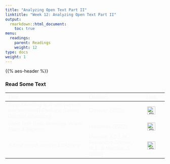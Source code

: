 ```yaml
---
title: "Analyzing Open Text Part II"
linktitle: "Week 12: Analyzing Open Text Part II"
output:
  rmarkdown::html_document:
    toc: true
menu:
  readings:
    parent: Readings
    weight: 12
type: docs
weight: 1
---
```


<script src="/rmarkdown-libs/kePrint/kePrint.js"></script>

<link href="/rmarkdown-libs/lightable/lightable.css" rel="stylesheet" />

{{% aes-header %}}

### Read Some Text

<center>
<table class=" lightable-paper" style="font-family: &quot;Arial Narrow&quot;, arial, helvetica, sans-serif; width: auto !important; margin-left: auto; margin-right: auto;">
<thead>
<tr>
<th style="text-align:left;color: #f7f7f7 !important;background-color: transparent !important;vertical-align: middle !important;">
Title
</th>
<th style="text-align:left;color: #f7f7f7 !important;background-color: transparent !important;vertical-align: middle !important;">
Citation
</th>
<th style="text-align:center;color: #f7f7f7 !important;background-color: transparent !important;vertical-align: middle !important;">
Link
</th>
</tr>
</thead>
<tbody>
<tr>
<td style="text-align:left;width: 40em; color: #f7f7f7 !important;background-color: transparent !important;vertical-align: middle !important;">
<i>Topic Modeling in R with tidytext and textmineR Package (Latent Dirichlet Allocation)</i>
</td>
<td style="text-align:left;width: 20em; color: #f7f7f7 !important;background-color: transparent !important;vertical-align: middle !important;">
Christian (2020)
</td>
<td style="text-align:center;width: 10em; color: #f7f7f7 !important;background-color: transparent !important;vertical-align: middle !important;">
<a href="https://medium.com/swlh/topic-modeling-in-r-with-tidytext-and-textminer-package-latent-dirichlet-allocation-764f4483be73" target="_blank"><img src="/logos/webpage-ico.png" alt="Slack icon" width="25px"></a>
</td>
</tr>
<tr>
<td style="text-align:left;width: 40em; color: #f7f7f7 !important;background-color: transparent !important;vertical-align: middle !important;">
<i>Short Text Topic Modeling: Article Titles & Taglines</i>
</td>
<td style="text-align:left;width: 20em; color: #f7f7f7 !important;background-color: transparent !important;vertical-align: middle !important;">
Hardaway (2022)
</td>
<td style="text-align:center;width: 10em; color: #f7f7f7 !important;background-color: transparent !important;vertical-align: middle !important;">
<a href="https://rpubs.com/jmhardaw/eci588-final-project" target="_blank"><img src="/logos/webpage-ico.png" alt="Slack icon" width="25px"></a>
</td>
</tr>
<tr>
<td style="text-align:left;width: 40em; color: #f7f7f7 !important;background-color: transparent !important;vertical-align: middle !important;">
<i>A Brief Introduction to LDAShiny</i>
</td>
<td style="text-align:left;width: 20em; color: #f7f7f7 !important;background-color: transparent !important;vertical-align: middle !important;">
Maestre, J.D.L.H., Fernández-Gómez, M.J., & Mendes, S (2020)
</td>
<td style="text-align:center;width: 10em; color: #f7f7f7 !important;background-color: transparent !important;vertical-align: middle !important;">
<a href="https://cran.r-project.org/web/packages/LDAShiny/vignettes/A_brief_introduction_to_LDAShiny.html" target="_blank"><img src="/logos/webpage-ico.png" alt="Slack icon" width="25px"></a>
</td>
</tr>
</tbody>
</table>
</center>
